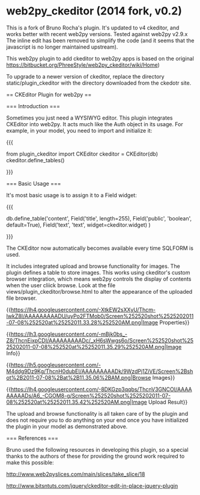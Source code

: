 web2py_ckeditor (2014 fork, v0.2)
===============

This is a fork of Bruno Rocha's plugin.
It's updated to v4 ckeditor, and works better with recent web2py versions. Tested against web2py v2.9.x
The inline edit has been removed to simplify the code (and it seems that the javascript is no longer maintained upstream).


This web2py plugin to add ckeditor to web2py apps is based on the original https://bitbucket.org/PhreeStyle/web2py_ckeditor/wiki/Home)

To upgrade to a newer version of ckeditor, replace the directory static/plugin_ckeditor with the directory downloaded from the ckedotr site.


== CKEditor Plugin for web2py ==

=== Introduction ===

Sometimes you just need a WYSIWYG editor. This plugin integrates CKEditor into web2py. It acts much like the Auth object in its usage. For example, in your model, you need to import and initialize it:

{{{

from plugin_ckeditor import CKEditor
ckeditor = CKEditor(db)
ckeditor.define_tables()

}}}

=== Basic Usage ===

It's most basic usage is to assign it to a Field widget:

{{{

db.define_table('content',
    Field('title', length=255),
    Field('public', 'boolean', default=True),
    Field('text', 'text', widget=ckeditor.widget)
)

}}}

The CKEditor now automatically becomes available every time SQLFORM is used.

It includes integrated upload and browse functionality for images. The plugin defines a table to store images.
This works using ckeditor's custom browser integration, which means web2py controls the display of contents when the user cliick browse.
Look at the file views/plugin_ckeditor/browse.html to alter the appearance of the uploaded file browser.


{{https://lh4.googleusercontent.com/-XtkEW2sXXyU/Thcm-IwkZ8I/AAAAAAAAADU/uyPo2FTMob0/Screen%252520shot%2525202011-07-08%252520at%25252011.33.28%252520AM.png|Image Properties}}

{{https://lh3.googleusercontent.com/-mBjk0bs_-Z8/ThcnEixpCDI/AAAAAAAAADc/_xH6sWwgs6o/Screen%252520shot%2525202011-07-08%252520at%25252011.35.29%252520AM.png|Image Info}}

{{https://lh5.googleusercontent.com/-M4ddg9Dz9Kg/ThcnH0dubEI/AAAAAAAAADk/9WzdPj1ZiVE/Screen%2Bshot%2B2011-07-08%2Bat%2B11.35.06%2BAM.png|Browse Images}}

{{https://lh4.googleusercontent.com/-8DKGzp3qqbs/ThcnV3GNCOI/AAAAAAAAADs/A6_-CGOM8-g/Screen%252520shot%2525202011-07-08%252520at%25252011.35.42%252520AM.png|Image Upload Result}}

The upload and browse functionality is all taken care of by the plugin and does not require you to do anything on your end once you have initialized the plugin in your model as demonstrated above.

=== References ===

Bruno used the following resources in developing this plugin, so a special thanks to the authors of these for providing the ground work required to make this possible:

http://www.web2pyslices.com/main/slices/take_slice/18

http://www.bitsntuts.com/jquery/ckeditor-edit-in-place-jquery-plugin

